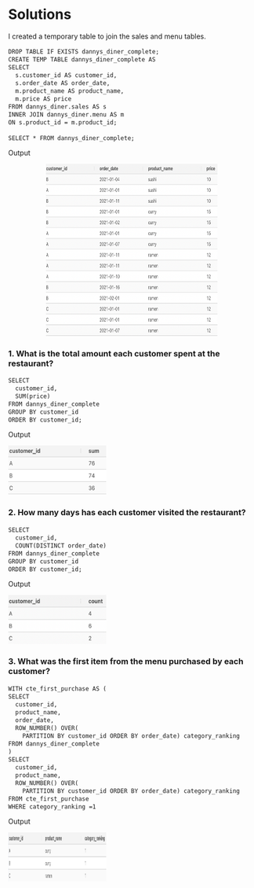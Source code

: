 # Solutions


I created a temporary table to join the sales and menu tables.
```
DROP TABLE IF EXISTS dannys_diner_complete;
CREATE TEMP TABLE dannys_diner_complete AS
SELECT
  s.customer_id AS customer_id,
  s.order_date AS order_date,
  m.product_name AS product_name,
  m.price AS price
FROM dannys_diner.sales AS s
INNER JOIN dannys_diner.menu AS m
ON s.product_id = m.product_id;

SELECT * FROM dannys_diner_complete;
```
Output
<p align="center">
  <img width="350" height="350" src="images/dannys_diner.png">
</p>

### 1. What is the total amount each customer spent at the restaurant?

```
SELECT
  customer_id,
  SUM(price)
FROM dannys_diner_complete
GROUP BY customer_id
ORDER BY customer_id;
```
Output
<p align="left">
  <img width="200" height="100" src="images/one.png">
</p>

### 2. How many days has each customer visited the restaurant?
```
SELECT
  customer_id,
  COUNT(DISTINCT order_date) 
FROM dannys_diner_complete
GROUP BY customer_id
ORDER BY customer_id;
```
Output
<p align="left">
  <img width="200" height="100" src="images/two.png">
</p>

### 3. What was the first item from the menu purchased by each customer?
```
WITH cte_first_purchase AS (
SELECT
  customer_id, 
  product_name,  
  order_date,
  ROW_NUMBER() OVER(
    PARTITION BY customer_id ORDER BY order_date) category_ranking
FROM dannys_diner_complete
)
SELECT
  customer_id,
  product_name,
  ROW_NUMBER() OVER(
    PARTITION BY customer_id ORDER BY order_date) category_ranking
FROM cte_first_purchase  
WHERE category_ranking =1
```
Output
<p align="left">
  <img width="200" height="100" src="images/three.png">
</p>
